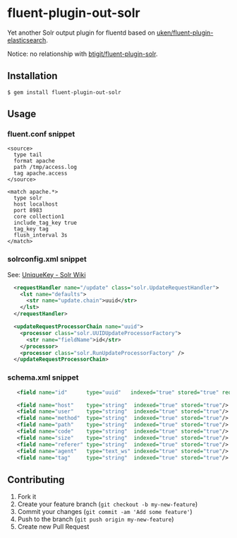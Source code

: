 # fluent-plugin-out-solr

Yet another Solr output plugin for fluentd based on [uken/fluent-plugin-elasticsearch](https://github.com/uken/fluent-plugin-elasticsearch).

Notice: no relationship with [btigit/fluent-plugin-solr](https://github.com/btigit/fluent-plugin-solr).

## Installation

    $ gem install fluent-plugin-out-solr

## Usage

### fluent.conf snippet

```
<source>
  type tail
  format apache
  path /tmp/access.log
  tag apache.access
</source>

<match apache.*>
  type solr
  host localhost
  port 8983
  core collection1
  include_tag_key true
  tag_key tag
  flush_interval 3s
</match>
```

### solrconfig.xml snippet

See: [UniqueKey - Solr Wiki](https://wiki.apache.org/solr/UniqueKey)

```xml
  <requestHandler name="/update" class="solr.UpdateRequestHandler">
    <lst name="defaults">
      <str name="update.chain">uuid</str>
    </lst>
  </requestHandler>

  <updateRequestProcessorChain name="uuid">
    <processor class="solr.UUIDUpdateProcessorFactory">
      <str name="fieldName">id</str>
    </processor>
    <processor class="solr.RunUpdateProcessorFactory" />
  </updateRequestProcessorChain>
```

### schema.xml snippet

```xml
   <field name="id"      type="uuid"   indexed="true" stored="true" required="true"/>

   <field name="host"    type="string"  indexed="true" stored="true"/>
   <field name="user"    type="string"  indexed="true" stored="true"/>
   <field name="method"  type="string"  indexed="true" stored="true"/>
   <field name="path"    type="string"  indexed="true" stored="true"/>
   <field name="code"    type="string"  indexed="true" stored="true"/>
   <field name="size"    type="string"  indexed="true" stored="true"/>
   <field name="referer" type="string"  indexed="true" stored="true"/>
   <field name="agent"   type="text_ws" indexed="true" stored="true"/>
   <field name="tag"     type="string"  indexed="true" stored="true"/>
```

## Contributing

1. Fork it
2. Create your feature branch (`git checkout -b my-new-feature`)
3. Commit your changes (`git commit -am 'Add some feature'`)
4. Push to the branch (`git push origin my-new-feature`)
5. Create new Pull Request

